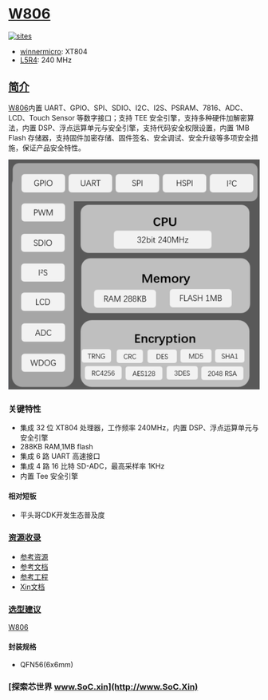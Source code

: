 ﻿# [W806](https://github.com/SoCXin/W806)

[![sites](http://182.61.61.133/link/resources/SoC.png)](http://www.SoC.Xin)

* [winnermicro](http://www.winnermicro.com/): XT804
* [L5R4](https://github.com/SoCXin/Level): 240 MHz

## [简介](https://github.com/SoCXin/W806/wiki)

[W806](https://github.com/SoCXin/W806)内置 UART、GPIO、SPI、SDIO、I2C、I2S、PSRAM、7816、ADC、LCD、Touch Sensor 等数字接口；支持 TEE 安全引擎，支持多种硬件加解密算法，内置 DSP、浮点运算单元与安全引擎，支持代码安全权限设置，内置 1MB Flash 存储器，支持固件加密存储、固件签名、安全调试、安全升级等多项安全措施，保证产品安全特性。


[![sites](docs/W806.png)](https://h.hlktech.com/Mobile/download/fdetail/143.html)

### 关键特性

* 集成 32 位 XT804 处理器，工作频率 240MHz，内置 DSP、浮点运算单元与安全引擎
* 288KB RAM,1MB flash
* 集成 6 路 UART 高速接口
* 集成 4 路 16 比特 SD-ADC，最高采样率 1KHz
* 内置 Tee 安全引擎

#### 相对短板

* 平头哥CDK开发生态普及度

### [资源收录](https://github.com/SoCXin)

* [参考资源](src/)
* [参考文档](docs/)
* [参考工程](project/)
* [Xin文档](https://docs.soc.xin/W806)

### [选型建议](https://github.com/SoCXin)

[W806](https://github.com/SoCXin/W806)

#### 封装规格

* QFN56(6x6mm)

### [探索芯世界 www.SoC.xin](http://www.SoC.Xin)
